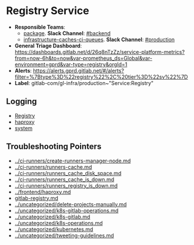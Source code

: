 <!-- MARKER: do not edit this section directly. Edit services/service-catalog.yml then run scripts/generate-docs -->
#  Registry Service

* **Responsible Teams**:
  * [package](https://about.gitlab.com/handbook/engineering/dev-backend/). **Slack Channel**: [#backend](https://gitlab.slack.com/archives/backend)
  * [infrastructure-caches-ci-queues](https://about.gitlab.com/handbook/engineering/infrastructure/team/reliability/). **Slack Channel**: [#production](https://gitlab.slack.com/archives/production)
* **General Triage Dashboard**: https://dashboards.gitlab.net/d/26q8nTzZz/service-platform-metrics?from=now-6h&to=now&var-prometheus_ds=Global&var-environment=gprd&var-type=registry&orgId=1
* **Alerts**: https://alerts.gprd.gitlab.net/#/alerts?filter=%7Btype%3D%22registry%22%2C%20tier%3D%22sv%22%7D
* **Label**: gitlab-com/gl-infra/production~"Service:Registry"

## Logging

* [Registry](https://log.gprd.gitlab.net/goto/1c2fe46c1db40a7aa7d31875f3fd2ad1)
* [haproxy](https://console.cloud.google.com/logs/viewer?project=gitlab-production&interval=PT1H&resource=gce_instance&customFacets=labels.%22compute.googleapis.com%2Fresource_name%22&advancedFilter=labels.tag%3D%22haproxy%22%0Alabels.%22compute.googleapis.com%2Fresource_name%22%3A%22fe-registry-%22)
* [system](https://log.gprd.gitlab.net/goto/b68e1a4183a652dc8d5e52a1fc2c1aba)

## Troubleshooting Pointers

* [../ci-runners/create-runners-manager-node.md](../ci-runners/create-runners-manager-node.md)
* [../ci-runners/runners-cache.md](../ci-runners/runners-cache.md)
* [../ci-runners/runners_cache_disk_space.md](../ci-runners/runners_cache_disk_space.md)
* [../ci-runners/runners_cache_is_down.md](../ci-runners/runners_cache_is_down.md)
* [../ci-runners/runners_registry_is_down.md](../ci-runners/runners_registry_is_down.md)
* [../frontend/haproxy.md](../frontend/haproxy.md)
* [gitlab-registry.md](gitlab-registry.md)
* [../uncategorized/delete-projects-manually.md](../uncategorized/delete-projects-manually.md)
* [../uncategorized/k8s-gitlab-operations.md](../uncategorized/k8s-gitlab-operations.md)
* [../uncategorized/k8s-gitlab.md](../uncategorized/k8s-gitlab.md)
* [../uncategorized/k8s-operations.md](../uncategorized/k8s-operations.md)
* [../uncategorized/kubernetes.md](../uncategorized/kubernetes.md)
* [../uncategorized/tweeting-guidelines.md](../uncategorized/tweeting-guidelines.md)
<!-- END_MARKER -->
